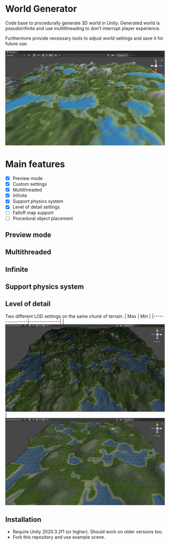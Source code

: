# World Generator
Code base to procedurally generate 3D world in Unity.
Generated world is pseudoinfinite and use multithreading to don't interrupt player experience.

Furthermore provide necessary tools to adjust world settings and save it for future use.

![](Docs/MainImage.png)

# Main features
- [x] Preview mode
- [x] Custom settings
- [x] Multithreaded
- [x] Infinite
- [x] Support physics system
- [x] Level of detail settings
- [ ] Falloff map support
- [ ] Procedural object placement

## Preview mode

## Multithreaded

## Infinite

## Support physics system

## Level of detail
Two different LOD settings on the same chunk of terrain.
| Max         | Min |
|----------------|---------------|
| ![](Docs/LODMax.png)  | ![](Docs/LODMin.png)


## Installation
* Require Unity 2020.3.2f1 (or higher). Should work on older versions too.
* Fork this repository and use example scene.
